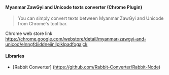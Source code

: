 #### Myanmar ZawGyi and Unicode texts converter (Chrome Plugin)

> You can simply convert texts between Myanmar ZawGyi and Unicode from Chrome's tool bar. 

Chrome web store link https://chrome.google.com/webstore/detail/myanmar-zawgyi-and-unicod/elnngfdiiddneiinllplklpadfogajck


#### Libraries
- [Rabbit Converter] (https://github.com/Rabbit-Converter/Rabbit-Node)
